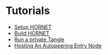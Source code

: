 # Tutorials

- [Setup HORNET](./setup.md)
- [Build HORNET](./setup.md)
- [Run a private Tangle](./private_tangle.md)
- [Hosting An Autopeering Entry Node](./entry_node.md)